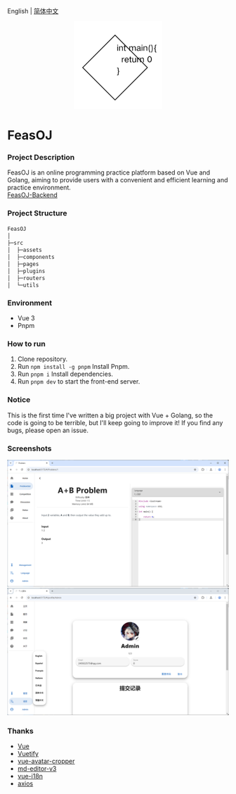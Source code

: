 English | [简体中文](README_CN.md)
<p align="center">
    <a href="https://github.com/ClaretWheel1481/FeasOJ">
        <img src="public/logo.png" height="200"/>
    </a>
</p>

# FeasOJ
### Project Description
FeasOJ is an online programming practice platform based on Vue and Golang, aiming to provide users with a convenient and efficient learning and practice environment.
<br>
[FeasOJ-Backend](https://github.com/ClaretWheel1481/FeasOJ-Backend)

### Project Structure
```
FeasOJ
│ 
├─src
│  ├─assets
│  ├─components
│  ├─pages
│  ├─plugins
│  ├─routers
│  └─utils
```

### Environment
- Vue 3
- Pnpm

### How to run
1. Clone repository.
2. Run `npm install -g pnpm` Install Pnpm.
3. Run `pnpm i` Install dependencies.
4. Run `pnpm dev` to start the front-end server.

### Notice
This is the first time I've written a big project with Vue + Golang, so the code is going to be terrible, but I'll keep going to improve it!
If you find any bugs, please open an issue.

### Screenshots
![image](/assets/Screenshot1.png)
![image](/assets/Screenshot2.png)

### Thanks
- [Vue](https://github.com/vuejs/vue)
- [Vuetify](https://github.com/vuetifyjs/vuetify)
- [vue-avatar-cropper](https://github.com/overtrue/vue-avatar-cropper)
- [md-editor-v3](https://github.com/imzbf/md-editor-v3)
- [vue-i18n](https://github.com/intlify/vue-i18n)
- [axios](https://github.com/axios/axios)